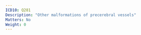 ```yaml
---
ICD10: Q281
Description: "Other malformations of precerebral vessels"
Matters: No
Weight: 0
---
```

